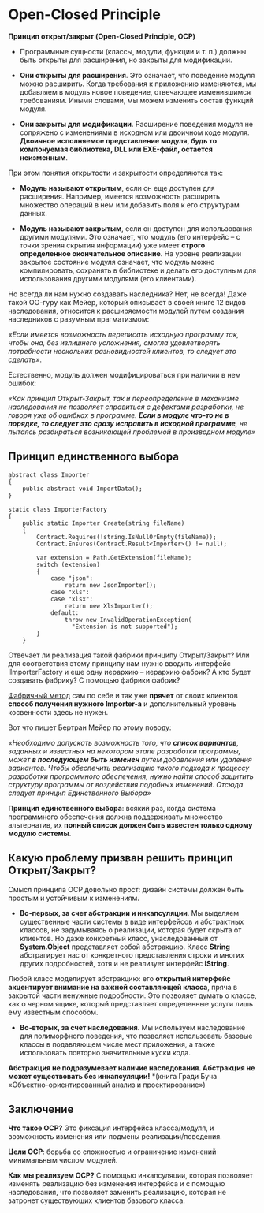 # Open-Closed Principle

**Принцип открыт/закрыт (Open-Closed Principle, OCP)**

- Программные сущности (классы, модули, функции и т. п.) должны быть открыты для расширения, но закрыты для модификации.

 - **Они открыты для расширения**. Это означает, что поведение модуля можно расширить. Когда требования к приложению изменяются, мы добавляем в модуль новое поведение, отвечающее изменившимся требованиям. Иными словами, мы можем изменить состав функций модуля.
 
 - **Они закрыты для модификации**. Расширение поведения модуля не сопряжено с изменениями в исходном или двоичном коде модуля. **Двоичное исполняемое представление модуля, будь то компонуемая библиотека, DLL или EXE-файл, остается неизменным**.
 
 
 При этом понятия открытости и закрытости определяются так:
 
  - **Модуль называют открытым**, если он еще доступен для расширения. Например, имеется возможность расширить множество операций в нем или добавить поля к его структурам данных.
  
  - **Модуль называют закрытым**, если он доступен для использования другими модулями. Это означает, что модуль (его интерфейс – с точки зрения скрытия информации) уже имеет **строго определенное окончательное описание**. На уровне реализации закрытое состояние модуля означает, что модуль можно компилировать, сохранять в библиотеке и делать его доступным для использования другими модулями (его клиентами).
  
 Но всегда ли нам нужно создавать наследника? Нет, не всегда! Даже такой ОО-гуру как Мейер, который описывает в своей книге 12 видов наследования, относится к расширяемости модулей путем создания наследников с разумным прагматизмом: 
 
 *«Если имеется возможность переписать исходную программу так, чтобы она, без излишнего усложнения, смогла удовлетворять потребности нескольких разновидностей клиентов, то следует это сделать»*.
  
 Естественно, модуль должен модифицироваться при наличии в нем ошибок: 
 
 *«Как принцип Открыт-Закрыт, так и переопределение в механизме наследования не позволяет справиться с дефектами разработки, не говоря уже об ошибках в программе. **Если в модуле что-то не в порядке, то следует это сразу исправить в исходной программе**, не пытаясь разбираться возникающей проблемой в производном модуле»*
 
 
 
 ## Принцип единственного выбора
 
 ```
 abstract class Importer
 {
     public abstract void ImportData();
 }
  
 static class ImporterFactory
 {
     public static Importer Create(string fileName)
     {
         Contract.Requires(!string.IsNullOrEmpty(fileName));
         Contract.Ensures(Contract.Result<Importer>() != null);
  
         var extension = Path.GetExtension(fileName);
         switch (extension)
         {
             case "json":
                 return new JsonImporter();
             case "xls":
             case "xlsx":
                 return new XlsImporter();
             default:
                 throw new InvalidOperationException(
                   "Extension is not supported");
         }
     }
 ```
 
 Отвечает ли реализация такой фабрики принципу Открыт/Закрыт? Или для соответствия этому принципу нам нужно вводить интерфейс IImporterFactory и еще одну иерархию – иерархию фабрик? А кто будет создавать фабрику? С помощью фабрики фабрик?
 
 [Фабричный метод][Factory_Method] сам по себе и так уже **прячет** от своих клиентов **способ получения нужного Importer-а** и дополнительный уровень косвенности здесь не нужен.
 
 Вот что пишет Бертран Мейер по этому поводу: 
 
 *«Необходимо допускать возможность того, что **список вариантов**, заданных и известных на некотором этапе разработки программы, может **в последующем быть изменен** путем добавления или удаления вариантов. Чтобы обеспечить реализацию такого подхода к процессу разработки программного обеспечения, нужно найти способ защитить структуру программы от воздействия подобных изменений. Отсюда следует принцип Единственного Выбора»*
 
 **Принцип единственного выбора**: всякий раз, когда система программного обеспечения должна поддерживать множество альтернатив, их **полный список должен быть известен только одному модулю системы**.
 
 ## Какую проблему призван решить принцип Открыт/Закрыт?
 
 Смысл принципа OCP довольно прост: дизайн системы должен быть простым и устойчивым к изменениям.
 
  - **Во-первых, за счет абстракции и инкапсуляции**. Мы выделяем существенные части системы в виде интерфейсов и абстрактных классов, не задумываясь о реализации, которая будет скрыта от клиентов. Но даже конкретный класс, унаследованный от **System.Object** представляет собой абстракцию. Класс **String** абстрагирует нас от конкретного представления строки и многих других подробностей, хотя и не реализует интерфейс **IString**.
 
 Любой класс моделирует абстракцию: его **открытый интерфейс акцентирует внимание на важной составляющей класса**, пряча в закрытой части ненужные подробности. Это позволяет думать о классе, как о черном ящике, который представляет определенные услуги лишь ему известным способом.
 
  - **Во-вторых, за счет наследования**. Мы используем наследование для полиморфного поведения, что позволяет использовать базовые классы в подавляющем числе мест приложения, а также использовать повторно значительные куски кода.
  
 **Абстракция не подразумевает наличие наследования. Абстракция не может существовать без инкапсуляции!** *(книга Гради Буча «Объектно-ориентированный анализ и проектирование»)
  
 ## Заключение
 **Что такое OCP?** Это фиксация интерфейса класса/модуля, и возможность изменения или подмены реализации/поведения.
 
 **Цели OCP**: борьба со сложностью и ограничение изменений минимальным числом модулей.
 
 **Как мы реализуем OCP?** С помощью инкапсуляции, которая позволяет изменять реализацию без изменения интерфейса и с помощью наследования, что позволяет заменить реализацию, которая не затронет существующих клиентов базового класса.
 
 
 [Factory_Method]:</src/Creational/Factory_Method/Factory_Method.md>